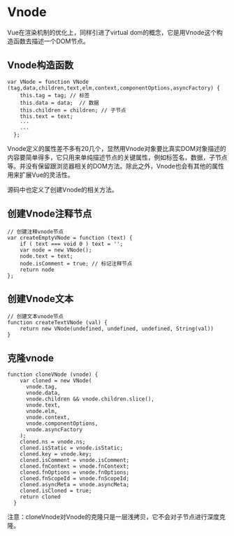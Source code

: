 # Vnode
Vue在渲染机制的优化上，同样引进了virtual dom的概念，它是用Vnode这个构造函数去描述一个DOM节点。

## Vnode构造函数

```
var VNode = function VNode (tag,data,children,text,elm,context,componentOptions,asyncFactory) {
    this.tag = tag; // 标签
    this.data = data;  // 数据
    this.children = children; // 子节点
    this.text = text;
    ···
    ···
  };
```

Vnode定义的属性差不多有20几个，显然用Vnode对象要比真实DOM对象描述的内容要简单得多，它只用来单纯描述节点的关键属性，例如标签名，数据，子节点等。并没有保留跟浏览器相关的DOM方法。除此之外，Vnode也会有其他的属性用来扩展Vue的灵活性。

源码中也定义了创建Vnode的相关方法。

## 创建Vnode注释节点
```
// 创建注释vnode节点
var createEmptyVNode = function (text) {
    if ( text === void 0 ) text = '';
    var node = new VNode();
    node.text = text;
    node.isComment = true; // 标记注释节点
    return node
};
```

## 创建Vnode文本
```
// 创建文本vnode节点
function createTextVNode (val) {
    return new VNode(undefined, undefined, undefined, String(val))
}
```

## 克隆vnode
```
function cloneVNode (vnode) {
    var cloned = new VNode(
      vnode.tag,
      vnode.data,
      vnode.children && vnode.children.slice(),
      vnode.text,
      vnode.elm,
      vnode.context,
      vnode.componentOptions,
      vnode.asyncFactory
    );
    cloned.ns = vnode.ns;
    cloned.isStatic = vnode.isStatic;
    cloned.key = vnode.key;
    cloned.isComment = vnode.isComment;
    cloned.fnContext = vnode.fnContext;
    cloned.fnOptions = vnode.fnOptions;
    cloned.fnScopeId = vnode.fnScopeId;
    cloned.asyncMeta = vnode.asyncMeta;
    cloned.isCloned = true;
    return cloned
  }
```

注意：cloneVnode对Vnode的克隆只是一层浅拷贝，它不会对子节点进行深度克隆。


